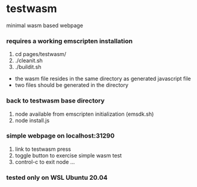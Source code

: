 # testwasm
minimal wasm based webpage

### requires a working emscripten installation
1.  cd pages/testwasm/
2.  ./cleanit.sh
3.  ./buildit.sh

- the wasm file resides in the same directory as generated javascript file
- two files should be generated in the directory

### back to testwasm base directory 
1.  node available from emscripten initialization (emsdk.sh)
2.  node install.js

### simple webpage on localhost:31290
1.  link to testwasm press
2.  toggle button to exercise simple wasm test
3.  control-c to exit node ...

### tested only on WSL Ubuntu 20.04 
